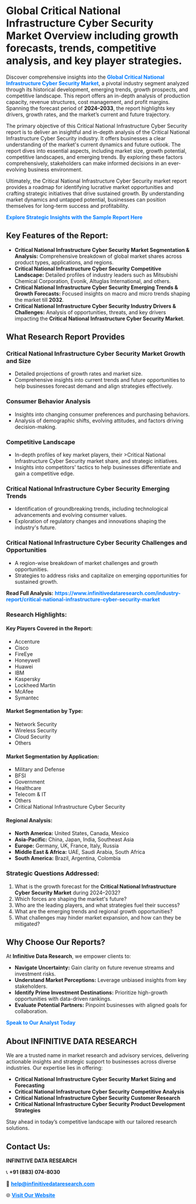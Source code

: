 <h1>Global Critical National Infrastructure Cyber Security Market Overview including growth forecasts, trends, competitive analysis, and key player strategies.</h1>
<p>
Discover comprehensive insights into the 
<a href="https://www.infinitivedataresearch.com/industry-report/critical-national-infrastructure-cyber-security-market" rel="dofollow" style="color: #007BFF; text-decoration: none;"><strong>Global Critical National Infrastructure Cyber Security Market</strong></a>, a pivotal industry segment analyzed through its historical development, emerging trends, growth prospects, and competitive landscape. This report offers an in-depth analysis of production capacity, revenue structures, cost management, and profit margins. Spanning the forecast period of <strong>2024–2033</strong>, the report highlights key drivers, growth rates, and the market’s current and future trajectory.
</p>
<p>
The primary objective of this Critical National Infrastructure Cyber Security report is to deliver an insightful and in-depth analysis of the Critical National Infrastructure Cyber Security industry. It offers businesses a clear understanding of the market's current dynamics and future outlook. The report dives into essential aspects, including market size, growth potential, competitive landscapes, and emerging trends. By exploring these factors comprehensively, stakeholders can make informed decisions in an ever-evolving business environment.
</p>
<p>
Ultimately, the Critical National Infrastructure Cyber Security market report provides a roadmap for identifying lucrative market opportunities and crafting strategic initiatives that drive sustained growth. By understanding market dynamics and untapped potential, businesses can position themselves for long-term success and profitability.
</p>
<p>
<a href="https://www.infinitivedataresearch.com/request-sample/reportId=110987" style="color: #007BFF; text-decoration: none;"><strong>Explore Strategic Insights with the Sample Report Here</strong></a>
</p>

<h2>Key Features of the Report:</h2>
<ul>
<li><strong>Critical National Infrastructure Cyber Security Market Segmentation & Analysis:</strong> Comprehensive breakdown of global market shares across product types, applications, and regions.</li>
<li><strong>Critical National Infrastructure Cyber Security Competitive Landscape:</strong> Detailed profiles of industry leaders such as Mitsubishi Chemical Corporation, Evonik, Altuglas International, and others.</li>
<li><strong>Critical National Infrastructure Cyber Security Emerging Trends & Growth Forecasts:</strong> Focused insights on macro and micro trends shaping the market till <strong>2032</strong>.</li>
<li><strong>Critical National Infrastructure Cyber Security Industry Drivers & Challenges:</strong> Analysis of opportunities, threats, and key drivers impacting the <strong>Critical National Infrastructure Cyber Security Market</strong>.</li>
</ul>

<h2>What Research Report Provides</h2>
<h3>Critical National Infrastructure Cyber Security Market Growth and Size</h3>
<ul>
<li>Detailed projections of growth rates and market size.</li>
<li>Comprehensive insights into current trends and future opportunities to help businesses forecast demand and align strategies effectively.</li>
</ul>

<h3>Consumer Behavior Analysis</h3>
<ul>
<li>Insights into changing consumer preferences and purchasing behaviors.</li>
<li>Analysis of demographic shifts, evolving attitudes, and factors driving decision-making.</li>
</ul>

<h3>Competitive Landscape</h3>
<ul>
<li>In-depth profiles of key market players, their >Critical National Infrastructure Cyber Security market share, and strategic initiatives.</li>
<li>Insights into competitors' tactics to help businesses differentiate and gain a competitive edge.</li>
</ul>

<h3>Critical National Infrastructure Cyber Security Emerging Trends</h3>
<ul>
<li>Identification of groundbreaking trends, including technological advancements and evolving consumer values.</li>
<li>Exploration of regulatory changes and innovations shaping the industry's future.</li>
</ul>

<h3>Critical National Infrastructure Cyber Security Challenges and Opportunities</h3>
<ul>
<li>A region-wise breakdown of market challenges and growth opportunities.</li>
<li>Strategies to address risks and capitalize on emerging opportunities for sustained growth.</li>
</ul>
<p><strong>Read Full Analysis:</strong> <a href="https://www.infinitivedataresearch.com/industry-report/critical-national-infrastructure-cyber-security-market" rel="dofollow" style="color: #007BFF; text-decoration: none;"><strong>https://www.infinitivedataresearch.com/industry-report/critical-national-infrastructure-cyber-security-market</strong></a></p>
<h3>Research Highlights:</h3>
<h4>Key Players Covered in the Report:</h4>
<ul><li>Accenture</li><li>Cisco</li><li>FireEye</li><li>Honeywell</li><li>Huawei</li><li>IBM</li><li>Kaspersky</li><li>Lockheed Martin</li><li>McAfee</li><li>Symantec</li></ul>
<h4>Market Segmentation by Type:</h4>
<ul><li>Network Security</li><li>Wireless Security</li><li>Cloud Security</li><li>Others</li></ul>
<h4>Market Segmentation by Application:</h4>
<ul><li>Military and Defense</li><li>BFSI</li><li>Government</li><li>Healthcare</li><li>Telecom &amp; IT</li><li>Others</li><li>Critical National Infrastructure Cyber Security</li></ul>

<h4>Regional Analysis:</h4>
<ul>
<li><strong>North America:</strong> United States, Canada, Mexico</li>
<li><strong>Asia-Pacific:</strong> China, Japan, India, Southeast Asia</li>
<li><strong>Europe:</strong> Germany, UK, France, Italy, Russia</li>
<li><strong>Middle East & Africa:</strong> UAE, Saudi Arabia, South Africa</li>
<li><strong>South America:</strong> Brazil, Argentina, Colombia</li>
</ul>

<h3>Strategic Questions Addressed:</h3>
<ol>
<li>What is the growth forecast for the <strong>Critical National Infrastructure Cyber Security Market</strong> during 2024–2032?</li>
<li>Which forces are shaping the market's future?</li>
<li>Who are the leading players, and what strategies fuel their success?</li>
<li>What are the emerging trends and regional growth opportunities?</li>
<li>What challenges may hinder market expansion, and how can they be mitigated?</li>
</ol>

<h2>Why Choose Our Reports?</h2>
<p>At <strong>Infinitive Data Research</strong>, we empower clients to:</p>
<ul>
<li><strong>Navigate Uncertainty:</strong> Gain clarity on future revenue streams and investment risks.</li>
<li><strong>Understand Market Perceptions:</strong> Leverage unbiased insights from key stakeholders.</li>
<li><strong>Identify Prime Investment Destinations:</strong> Prioritize high-growth opportunities with data-driven rankings.</li>
<li><strong>Evaluate Potential Partners:</strong> Pinpoint businesses with aligned goals for collaboration.</li>
</ul>
<p><a href="https://www.infinitivedataresearch.com/industry-report/critical-national-infrastructure-cyber-security-market" rel="dofollow" style="color: #007BFF; text-decoration: none;"><strong>Speak to Our Analyst Today</strong></a></p>

<h2>About INFINITIVE DATA RESEARCH</h2>
<p>We are a trusted name in market research and advisory services, delivering actionable insights and strategic support to businesses across diverse industries. Our expertise lies in offering:</p>
<ul>
<li><strong>Critical National Infrastructure Cyber Security Market Sizing and Forecasting</strong></li>
<li><strong>Critical National Infrastructure Cyber Security Competitive Analysis</strong></li>
<li><strong>Critical National Infrastructure Cyber Security Customer Research</strong></li>
<li><strong>Critical National Infrastructure Cyber Security Product Development Strategies</strong></li>
</ul>
<p>Stay ahead in today’s competitive landscape with our tailored research solutions.</p>

<h2>Contact Us:</h2>
<p><strong>INFINITIVE DATA RESEARCH</strong></p>
<p>📞 <strong>+91 (883) 074-8030</strong></p>
<p>📧 <strong><a href="mailto:help@infinitivedataresearch.com" style="color: #007BFF;">help@infinitivedataresearch.com</a></strong></p>
<p>🌐 <strong><a href="https://www.infinitivedataresearch.com" rel="dofollow" style="color: #007BFF;">Visit Our Website</a></strong></p>